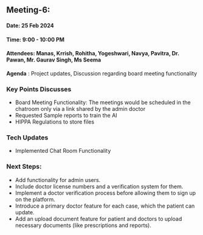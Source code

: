 ## Meeting-6:
#### Date: 25 Feb 2024  
#### Time: 9:00 - 10:00 PM  
#### Attendees: Manas, Krrish, Rohitha, Yogeshwari, Navya, Pavitra, Dr. Pawan, Mr. Gaurav Singh, Ms Seema

**Agenda** : Project updates, Discussion regarding board meeting functionality

### Key Points Discusses
- Board Meeting Functionality: The meetings would be scheduled in the chatroom only via a link shared by the admin doctor 
- Requested Sample reports to train the AI
- HIPPA Regulations to store files

### Tech Updates
- Implemented Chat Room Functionality

### Next Steps:
- Add functionality for admin users.
- Include doctor license numbers and a verification system for them.
- Implement a doctor verification process before allowing them to sign up on the platform.
- Introduce a primary doctor feature for each case, which the patient can update.
- Add an upload document feature for patient and doctors to upload necessary documents (like prescriptions and reports).
